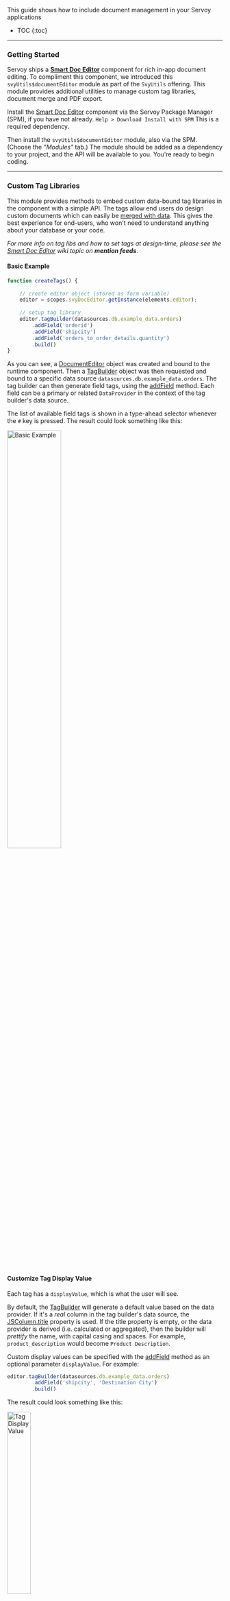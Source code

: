 
This guide shows how to include document management in your Servoy applications

* TOC
{:toc}


------


### Getting Started

Servoy ships a **[Smart Doc Editor](https://github.com/Servoy/smartDocumentEditor/wiki)** component for rich in-app document editing. To compliment this component, we introduced this `svyUtils$documentEditor` module as part of the `SvyUtils` offering. This module provides additional utilities to manage custom tag libraries, document merge and PDF export.

Install the [Smart Doc Editor](https://github.com/Servoy/smartDocumentEditor/wiki)  component via the Servoy Package Manager (SPM), if you have not already.
`Help > Download Install with SPM`  This is a required dependency.

Then install the `svyUtils$documentEditor` module, also via the SPM. (Choose the *"Modules"* tab.) The module should be added as a dependency to your project, and the API will be available to you. You're ready to begin coding.



------


### Custom Tag Libraries

This module provides methods to embed custom data-bound tag libraries in the component with a simple API. The tags allow end users do design custom documents which can easily be [merged with data](#document-merge). This gives the best experience for end-users, who won't need to understand anything about your database or your code. 

*For more info on tag libs and how to set tags at design-time, please see the [Smart Doc Editor](https://github.com/Servoy/smartDocumentEditor/wiki) wiki topic on **mention feeds***.

#### Basic Example

```javascript
function createTags() { 
	
	// create editor object (stored as form variable)
	editor = scopes.svyDocEditor.getInstance(elements.editor);
	
	// setup tag library
	editor.tagBuilder(datasources.db.example_data.orders)
		.addField('orderid')
		.addField('shipcity')
		.addField('orders_to_order_details.quantity')
		.build()
}
```

As you can see, a [DocumentEditor](#documenteditor) object was created and bound to the runtime component. Then a [TagBuilder](#tagbuilder) object was then requested and bound to a specific data source `datasources.db.example_data.orders`. The tag builder can then generate field tags, using the [addField](#addfield) method. Each field can be a primary or related `DataProvider` in the context of the tag builder's data source.  

The list of available field tags is shown in a type-ahead selector whenever the `#` key is pressed. The result could look something like this:

<img src="images/TagLibs.JPG" alt="Basic Example" width="50%" height="50%" />



#### Customize Tag Display Value

Each tag has a `displayValue`, which is what the user will see. 

By default, the [TagBuilder](#tagbuilder) will generate a default value based on the data provider. If it's a *real* column in the tag builder's data source, the [JSColumn.title](https://wiki.servoy.com/display/DOCS/JSColumn#JSColumn-getTitle()) property is used. If the title property is empty, or the data provider is derived (i.e. calculated or aggregated), then the builder will *prettify* the name, with capital casing and spaces. For example, `product_description` would become `Product Description`.

Custom display values can be specified with the [addField](#addfield) method as an optional parameter `displayValue`.  For example:

```javascript
editor.tagBuilder(datasources.db.example_data.orders)
		.addField('shipcity', 'Destination City')
		.build()
```

The result could look something like this:

<img src="images/svyDocEditorTagLibsDisplayValue.JPG" alt="Tag Display Value" width="33%" height="33%" />



#### Showing Related Data

The [TagBuilder](#tagbuilder) can generate data-bound tags for any path in your data model, as long as it is traversable from the data source. Simply add the full path of the related data provider as a `String`. For example:

```javascript
editor.tagBuilder(datasources.db.example_data.orders)
		.addField('orders_to_customers.companyname', 'Customer.Name')
```

The result could look something like this:

<img src="images/svyDocEditorTagLibsRelated.JPG" alt="Related Data" width="33%" height="33%" />



#### Repeater Tags

Because tag libraries are data-bound, they can be used to generate repeating content. This happens automatically when [related data](#showing-related-data) is specified in the [addField](#addfield) method. The TagBuilder assumed a related [FoundSet](https://wiki.servoy.com/display/DOCS/JSFoundSet) could have many records. Therefore any related data provider will also generate a repeat tag, unless the boolean `repeats` argument is set to `false`.

The list of available repeater tags is shown in a type-ahead selector whenever the `$` key is pressed. For example:

```javascript
tagBuilder
    .addField('orders_to_order_details.quantity','Order Details: Quantity')
    .addField('orders_to_order_details.order_details_to_products.productname',
              'Order Details - Product',false)
```

The result could look something like this:

<img src="images/TagLibs_Repeater.JPG" alt="Repeat Tags" width="33%" height="33%" />

You can see that a `$startRepeater` tag was automatically generated for the `quantity` field. This is ideal, because we know that each order can have **many** order detail lines. But also notice that no repeater tags were created for the `productname`  field. This is because the (3rd) `repeats` parameter was explicitly set to `false`, as we know that `order_details_to_products` is a **1:1** relation.

When the document is [merged](#documentmerge), all the content between the `$startRepeater` tag and the `$endRepeater` will be repeated for each record in the repeater tag's related [FoundSet](https://wiki.servoy.com/display/DOCS/JSFoundSet).



------

### Document Merge

A document editor component can be initialized to have [custom tag libraries](#custom-tag-libraries) embedded in it. Each tag contains a **display value** (what the user will see) and a **real value** (what the application will see). There are also [repeater tags](repeater-tags), that specify where content will be repeated. 

When the document is merged, the tags will be replaced with record data. For example:

```javascript
function mergeTags(){

	// get merged content for the selected record in the form
	content = editor.mergeTags(foundset.getSelectedRecord());
}
```

Here, the instance method [DocumentEditor](documenteditor).[mergeTags(record)](merge-tags) was called and the selected record a form's foundset was used for the data source. The merged document is returned as a string, and in this case, it is set back into the `content` data provider to which the editor component is bound. The editor will render the merged document (like a print preview!).

The result could look something like this:

| Document with tags                                         | Merged content                                             |
| ---------------------------------------------------------- | ---------------------------------------------------------- |
| <img src="images/doc_merge_before.JPG" alt="Repeat Tags"/> | <img src="images/doc_merge_after.JPG" alt="Repeat Tags" /> |

As you can see the `#` field tags were replaced with the actual record data from the `orders` table. And the [related data](#related-data) from the `order_details` and `products` tables were also merged. The `$` repeater tags were applied to the <u>3</u> records in the related `orders_to_order_details` foundset. (You may also notice that the table header was intuitively skipped.) 

Not bad for 1 line of code!

### PDF Export

If you have made it this far, then you probably want to print, email or archive a merged document. Fortunately this module provides support for PDF export. Content from the Smart Docs Editor maybe converted to PDF format using a simple [Export API](#exporter).

Here's a quick example:

```javascript
function print(){

    // get exported PDF file as bytes
	var bytes = scopes.svyDocEditor.getExporter()
		.setContent(content)
		.exportToPDF();
	
	// Save file locally and open
	var pdf = plugins.file.createFile('export.pdf')
	plugins.file.writeFile(pdf,bytes);
	plugins.file.openFile(pdf);
}
```

Here the [getExporter](#getexporter) method was used to return an [Exporter](#exporter) object, which has methods to set content, among other options.

#### Export Options

The [Exporter](#exporter) supports various options, such as page size, orientation and margins to name a few. Here is an example of exporting with additional options:

```javascript
var bytes = scopes.svyDocEditor.getExporter()
		.setMargin(.25, .25, .25, .25)
		.setOrientation(scopes.svyDocEditor.ORIENTATION.LANDSCAPE)
		.setContent(content)
		.exportToPDF();
```



#### API Key

Converting rich HTML documents to PDF is no small task and Servoy delivers this functionality as a commercial-strength **cloud service**, greatly reducing the distribution footprint and developer requirements needed. All you need is an API key and a few lines of code to turn documents into PDFs.

##### Obtain an API Key

You can obtain a FREE key from the [Servoy Cloud Control Center](https://admin.servoy-cloud.eu/). From the navigation choose "Add-Ons", and under "Document Printing", click "Generate Key". Your secret key will be displayed. Copy it to your clipboard.

<img src="images/API_Key_gen.JPG" alt="Repeat Tags" width="50%" height="50%"/>

##### Register your key

There are two ways to register your key:

1. <u>By Configuration</u>: Open your properties configuration file `<SERVOY_HOME>/application_server/servoy.properties` and set the following property: `svyDocumentEditorAPIKey=<your-secret-key>`. This is the preferred approach for deployments.
   Note: that should only edit the properties file when the Servoy Developer or App Server instance is stopped.
2. <u>At Runtime</u>: Use the [registerAPIKey](registerapikey) method to set the key dynamically. This is ideal for testing in development. It will override any configuration.

##### Unlimited Printing

The PDF export service is ***FREE*** and subject to daily quotas and limitations. It is ideal for testing purposes and low-volume production scenarios. [Upgrade](mailto:sales@servoy.com) to unlimited printing for high-volume production scenarios and a dedicated document server.

